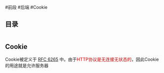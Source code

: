 #前段 #后端 #Cookie

## 目录

```toc
```

## Cookie

Cookie被定义于 [RFC 6265](https://www.rfc-editor.org/rfc/rfc6265) 中。由于<font color="#c00000">HTTP协议是无连接无状态的</font>，因此Cookie的用途就是允许服务器
